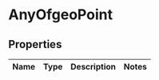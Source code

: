 # AnyOfgeoPoint

## Properties
Name | Type | Description | Notes
------------ | ------------- | ------------- | -------------
